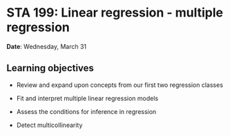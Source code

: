 # STA 199: Linear regression - multiple regression

**Date**: Wednesday, March 31<br/>

## Learning objectives

- Review and expand upon concepts from our first two regression classes

- Fit and interpret multiple linear regression models

- Assess the conditions for inference in regression

- Detect multicollinearity